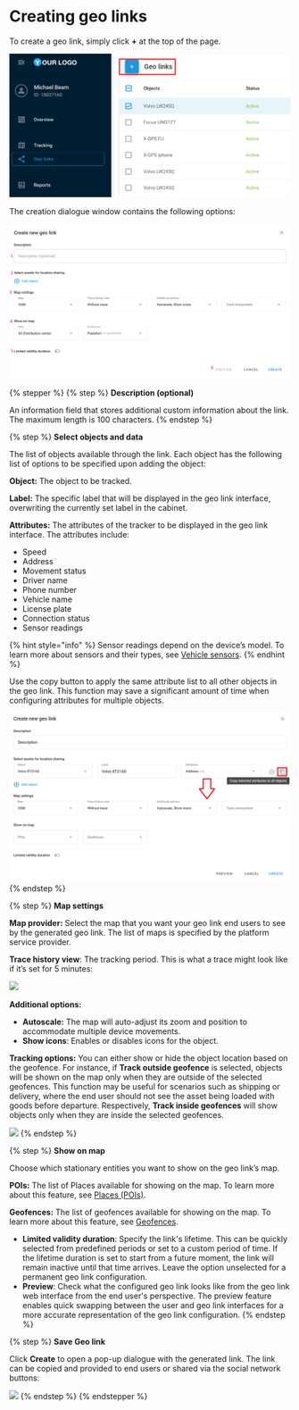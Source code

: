 # Creating geo links

To create a geo link, simply click **+** at the top of the page.

![New Geo link button](../../user-guide/geo-links/attachments/image-20250725-133847.png)

The creation dialogue window contains the following options:

![Creating a Geo link dialog](../../user-guide/geo-links/attachments/image-20250725-120004.png)

{% stepper %}
{% step %}
**Description (optional)**

An information field that stores additional custom information about the link. The maximum length is 100 characters.
{% endstep %}

{% step %}
**Select objects and data**

The list of objects available through the link. Each object has the following list of options to be specified upon adding the object:

**Object:** The object to be tracked.

**Label:** The specific label that will be displayed in the geo link interface, overwriting the currently set label in the cabinet.

**Attributes:** The attributes of the tracker to be displayed in the geo link interface. The attributes include:

* Speed
* Address
* Movement status
* Driver name
* Phone number
* Vehicle name
* License plate
* Connection status
* Sensor readings

{% hint style="info" %}
Sensor readings depend on the device’s model. To learn more about sensors and their types, see [Vehicle sensors](../devices-and-settings/vehicle-sensors/).
{% endhint %}

Use the copy button to apply the same attribute list to all other objects in the geo link. This function may save a significant amount of time when configuring attributes for multiple objects.

![Copying attributes](../../user-guide/geo-links/attachments/image-20250725-123910.png)
{% endstep %}

{% step %}
**Map settings**

**Map provider:** Select the map that you want your geo link end users to see by the generated geo link. The list of maps is specified by the platform service provider.

**Trace history view**: The tracking period. This is what a trace might look like if it’s set for 5 minutes:

![](https://www.navixy.com/wp-content/uploads/2024/04/5.png)

**Additional options:**

* **Autoscale:** The map will auto-adjust its zoom and position to accommodate multiple device movements.
* **Show icons**: Enables or disables icons for the object.

**Tracking options:** You can either show or hide the object location based on the geofence. For instance, if **Track outside geofence** is selected, objects will be shown on the map only when they are outside of the selected geofences. This function may be useful for scenarios such as shipping or delivery, where the end user should not see the asset being loaded with goods before departure. Respectively, **Track inside geofences** will show objects only when they are inside the selected geofences.

![](https://www.navixy.com/wp-content/uploads/2024/04/7.png)
{% endstep %}

{% step %}
**Show on map**

Choose which stationary entities you want to show on the geo link’s map.

**POIs:** The list of Places available for showing on the map. To learn more about this feature, see [Places (POIs)](../tracking/map-tools/places-pois.md).

**Geofences:** The list of geofences available for showing on the map. To learn more about this feature, see [Geofences](../tracking/map-tools/geofences.md).

* **Limited validity duration**: Specify the link's lifetime. This can be quickly selected from predefined periods or set to a custom period of time. If the lifetime duration is set to start from a future moment, the link will remain inactive until that time arrives. Leave the option unselected for a permanent geo link configuration.
* **Preview**: Check what the configured geo link looks like from the geo link web interface from the end user's perspective. The preview feature enables quick swapping between the user and geo link interfaces for a more accurate representation of the geo link configuration.
{% endstep %}

{% step %}
**Save Geo link**

Click **Create** to open a pop-up dialogue with the generated link. The link can be copied and provided to end users or shared via the social network buttons:

![](https://www.navixy.com/wp-content/uploads/2024/04/9-1.png)
{% endstep %}
{% endstepper %}
